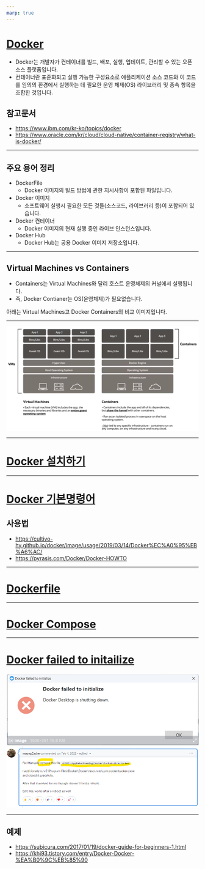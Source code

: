 ```yaml
---
marp: true
---
```

# [Docker](https://www.docker.com/)
- Docker는 개발자가 컨테이너를 빌드, 배포, 실행, 업데이트, 관리할 수 있는 오픈 소스 플랫폼입니다. 
- 컨테이너란 표준화되고 실행 가능한 구성요소로 애플리케이션 소스 코드와 이 코드를 임의의 환경에서 실행하는 데 필요한 운영 체제(OS) 라이브러리 및 종속 항목을 조합한 것입니다.

## 참고문서
- https://www.ibm.com/kr-ko/topics/docker
- https://www.oracle.com/kr/cloud/cloud-native/container-registry/what-is-docker/

---
## 주요 용어 정리 
- DockerFile
  - Docker 이미지의 빌드 방법에 관한 지시사항이 포함된 파일입니다.
- Docker 이미지
  - 소프트웨어 실행시 필요한 모든 것들(소스코드, 라이브러리 등)이 포함되어 있습니다.
- Docker 컨테이너 
  - Docker 이미지의 현재 실행 중인 라이브 인스턴스입니다. 
- Docker Hub 
  - Docker Hub는 공용 Docker 이미지 저장소입니다. 

---
## Virtual Machines vs Containers
- Containers는 Virtual Machines와 달리 호스트 운영체제의 커널에서 실행됩니다. 
- 즉, Docker Contianer는 OS(운영체제)가 필요없습니다. 

아래는 Virtual Machines고 Docker Containers의 비교 이미지입니다.

---
![Alt text](./img/image.png)

---
# [Docker 설치하기](./docker_install.md) 

---
# [Docker 기본명령어](./docker_basic.md) 
## 사용법 
- https://cultivo-hy.github.io/docker/image/usage/2019/03/14/Docker%EC%A0%95%EB%A6%AC/
- https://pyrasis.com/Docker/Docker-HOWTO

---
# [Dockerfile](./docker_file.md)

---
# [Docker Compose](./docker_compose.md)

---
# [Docker failed to initailize](https://github.com/docker/for-win/issues/12523#issuecomment-1029156833)
![Alt text](./img/error/image.png)
![Alt text](./img/error/image-2.png)

---
## 예제 
- https://subicura.com/2017/01/19/docker-guide-for-beginners-1.html
- https://khj93.tistory.com/entry/Docker-Docker-%EA%B0%9C%EB%85%90






